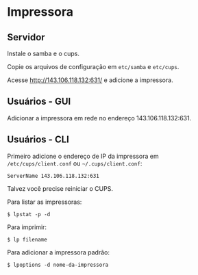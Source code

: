 # Impressora

## Servidor

Instale o samba e o cups.

Copie os arquivos de configuração em `etc/samba` e `etc/cups`.

Acesse http://143.106.118.132:631/ e adicione a impressora.

## Usuários - GUI

Adicionar a impressora em rede no endereço 143.106.118.132:631.

## Usuários - CLI

Primeiro adicione o endereço de IP da impressora em `/etc/cups/client.conf` ou
`~/.cups/client.conf`:

~~~
ServerName 143.106.118.132:631
~~~

Talvez você precise reiniciar o CUPS.

Para listar as impressoras:

~~~
$ lpstat -p -d
~~~

Para imprimir:

~~~
$ lp filename
~~~

Para adicionar a impressora padrão:

~~~
$ lpoptions -d nome-da-impressora
~~~
